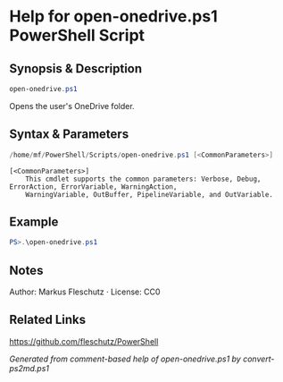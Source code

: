 # Help for open-onedrive.ps1 PowerShell Script

## Synopsis & Description
```powershell
open-onedrive.ps1
```

Opens the user's OneDrive folder.

## Syntax & Parameters
```powershell
/home/mf/PowerShell/Scripts/open-onedrive.ps1 [<CommonParameters>]
```

```
[<CommonParameters>]
    This cmdlet supports the common parameters: Verbose, Debug, ErrorAction, ErrorVariable, WarningAction, 
    WarningVariable, OutBuffer, PipelineVariable, and OutVariable.
```

## Example
```powershell
PS>.\open-onedrive.ps1
```


## Notes
Author: Markus Fleschutz · License: CC0

## Related Links
https://github.com/fleschutz/PowerShell

*Generated from comment-based help of open-onedrive.ps1 by convert-ps2md.ps1*
